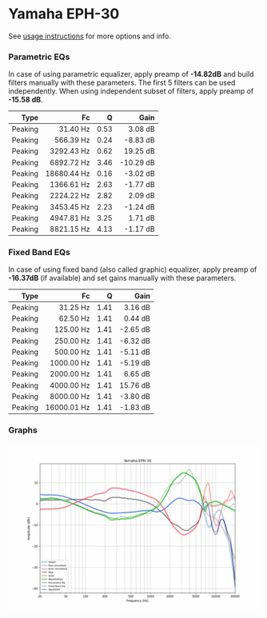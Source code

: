 # Yamaha EPH-30
See [usage instructions](https://github.com/jaakkopasanen/AutoEq#usage) for more options and info.

### Parametric EQs
In case of using parametric equalizer, apply preamp of **-14.82dB** and build filters manually
with these parameters. The first 5 filters can be used independently.
When using independent subset of filters, apply preamp of **-15.58 dB**.

| Type    | Fc          |    Q | Gain      |
|--------:|------------:|-----:|----------:|
| Peaking | 31.40 Hz    | 0.53 | 3.08 dB   |
| Peaking | 566.39 Hz   | 0.24 | -8.83 dB  |
| Peaking | 3292.43 Hz  | 0.62 | 19.25 dB  |
| Peaking | 6892.72 Hz  | 3.46 | -10.29 dB |
| Peaking | 18680.44 Hz | 0.16 | -3.02 dB  |
| Peaking | 1366.61 Hz  | 2.63 | -1.77 dB  |
| Peaking | 2224.22 Hz  | 2.82 | 2.09 dB   |
| Peaking | 3453.45 Hz  | 2.23 | -1.24 dB  |
| Peaking | 4947.81 Hz  | 3.25 | 1.71 dB   |
| Peaking | 8821.15 Hz  | 4.13 | -1.17 dB  |

### Fixed Band EQs
In case of using fixed band (also called graphic) equalizer, apply preamp of **-16.37dB**
(if available) and set gains manually with these parameters.

| Type    | Fc          |    Q | Gain     |
|--------:|------------:|-----:|---------:|
| Peaking | 31.25 Hz    | 1.41 | 3.16 dB  |
| Peaking | 62.50 Hz    | 1.41 | 0.44 dB  |
| Peaking | 125.00 Hz   | 1.41 | -2.65 dB |
| Peaking | 250.00 Hz   | 1.41 | -6.32 dB |
| Peaking | 500.00 Hz   | 1.41 | -5.11 dB |
| Peaking | 1000.00 Hz  | 1.41 | -5.19 dB |
| Peaking | 2000.00 Hz  | 1.41 | 6.65 dB  |
| Peaking | 4000.00 Hz  | 1.41 | 15.76 dB |
| Peaking | 8000.00 Hz  | 1.41 | -3.80 dB |
| Peaking | 16000.01 Hz | 1.41 | -1.83 dB |

### Graphs
![](./Yamaha%20EPH-30.png)